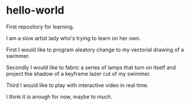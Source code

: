 # hello-world
First repository for learning. 

I am a slow artist lady who's trying to learn on her own. 

First I would like to program aleatory change to my vectorial drawing of a swimmer.

Secondly I would like to fabric a series of lamps that turn on itself and project the shadow of a keyframe lazer cut of my swimmer. 

Third I would like to play with interactive video in real time. 

I think it is anough for now, maybe to much. 
